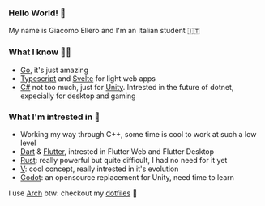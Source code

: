 ### Hello World! 👋

My name is Giacomo Ellero and I'm an Italian student 🇮🇹

### What I know 👨‍💻

- [Go](https://github.com/golang/go), it's just amazing
- [Typescript](https://github.com/microsoft/TypeScript) and [Svelte](https://svelte.dev) for light web apps
- [C#](https://dotnet.microsoft.com/) not too much, just for [Unity](https://unity.com/). Intrested in the future of dotnet, expecially for desktop and gaming

### What I'm intrested in 📖

- Working my way through C++, some time is cool to work at such a low level
- [Dart](https://dart.dev/) & [Flutter](https://github.com/flutter/flutter), intrested in Flutter Web and Flutter Desktop
- [Rust](https://github.com/rust-lang/rust): really powerful but quite difficult, I had no need for it yet 
- [V](https://github.com/vlang/v): cool concept, really intrested in it's evolution
- [Godot](https://github.com/godotengine/godot): an opensource replacement for Unity, need time to learn

I use [Arch](https://archlinux.org) btw: checkout my [dotfiles](https://github.com/billy4479/dotfiles) 🐧
